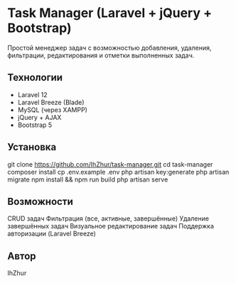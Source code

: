 # Task Manager (Laravel + jQuery + Bootstrap)

Простой менеджер задач с возможностью добавления, удаления, фильтрации, редактирования и отметки выполненных задач.

## Технологии
- Laravel 12
- Laravel Breeze (Blade)
- MySQL (через XAMPP)
- jQuery + AJAX
- Bootstrap 5

## Установка
git clone https://github.com/IhZhur/task-manager.git
cd task-manager
composer install
cp .env.example .env
php artisan key:generate
php artisan migrate
npm install && npm run build
php artisan serve

## Возможности
CRUD задач
Фильтрация (все, активные, завершённые)
Удаление завершённых задач
Визуальное редактирование задач
Поддержка авторизации (Laravel Breeze)

## Автор
IhZhur